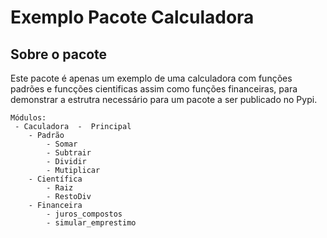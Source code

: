# Exemplo Pacote Calculadora 

## Sobre o pacote

Este pacote é apenas um exemplo de uma calculadora com funções padrões e 
funcções cientificas assim como funções financeiras, para demonstrar a estrutra necessário 
para um pacote a ser publicado no Pypi.
```
Módulos:
 - Caculadora  -  Principal
    - Padrão
        - Somar
        - Subtrair
        - Dividir
        - Mutiplicar
    - Científica
        - Raiz
        - RestoDiv 
    - Financeira
        - juros_compostos
        - simular_emprestimo 